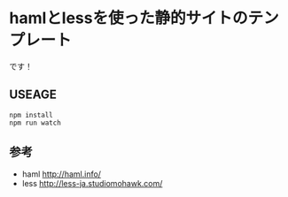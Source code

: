 # hamlとlessを使った静的サイトのテンプレート

です！

## USEAGE

```
npm install
npm run watch
```

## 参考

- haml http://haml.info/
- less http://less-ja.studiomohawk.com/


